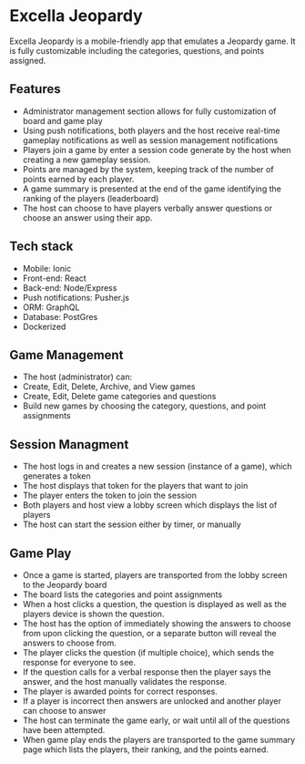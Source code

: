 # Excella Jeopardy

Excella Jeopardy is a mobile-friendly app that emulates a Jeopardy game.  It is fully customizable including the categories, questions, and points assigned.

## Features

- Administrator management section allows for fully customization of board and game play
- Using push notifications, both players and the host receive real-time gameplay notifications as well as session management notifications
- Players join a game by enter a session code generate by the host when creating a new gameplay session.
- Points are managed by the system, keeping track of the number of points earned by each player.
- A game summary is presented at the end of the game identifying the ranking of the players (leaderboard)
- The host can choose to have players verbally answer questions or choose an answer using their app.

## Tech stack

- Mobile: Ionic
- Front-end: React
- Back-end: Node/Express
- Push notifications: Pusher.js
- ORM: GraphQL
- Database: PostGres
- Dockerized

## Game Management

- The host (administrator) can:
-    Create, Edit, Delete, Archive, and View games
-    Create, Edit, Delete game categories and questions
-    Build new games by choosing the category, questions, and point assignments

## Session Managment

- The host logs in and creates a new session (instance of a game), which generates a token
- The host displays that token for the players that want to join
- The player enters the token to join the session
- Both players and host view a lobby screen which displays the list of players
- The host can start the session either by timer, or manually

## Game Play

- Once a game is started, players are transported from the lobby screen to the Jeopardy board
- The board lists the categories and point assignments
- When a host clicks a question, the question is displayed as well as the players device is shown the question.
- The host has the option of immediately showing the answers to choose from upon clicking the question, or a separate button will reveal the answers to choose from.
- The player clicks the question (if multiple choice), which sends the response for everyone to see.
- If the question calls for a verbal response then the player says the answer, and the host manually validates the response.
- The player is awarded points for correct responses.
- If a player is incorrect then answers are unlocked and another player can choose to answer
- The host can terminate the game early, or wait until all of the questions have been attempted.
- When game play ends the players are transported to the game summary page which lists the players, their ranking, and the points earned.

